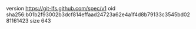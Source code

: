 version https://git-lfs.github.com/spec/v1
oid sha256:b01b2f93002b3dcf814effaad24723a62e4a1f4d8b79133c3545bd0281161423
size 643
